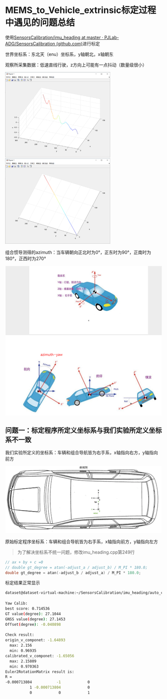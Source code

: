 # MEMS_to_Vehicle_extrinsic标定过程中遇见的问题总结

使用[SensorsCalibration/imu_heading at master · PJLab-ADG/SensorsCalibration (github.com)](https://github.com/PJLab-ADG/SensorsCalibration/tree/master/imu_heading)进行标定

世界坐标系：东北天（enu）坐标系，y轴朝北，x轴朝东

观察所采集数据：低速直线行驶，z方向上可能有一点抖动（数量级很小）

<img src="assets/image-20230301230524443.png" alt="image-20230301230524443" style="zoom: 33%;" /><img src="assets/image-20230301230538704.png" alt="image-20230301230538704" style="zoom:33%;" />

组合惯导测得的azimuth：当车辆朝向正北时为0°，正东时为90°，正南时为180°，正西时为270°

![image-20230302134600649](assets/image-20230302134600649.png)

## 问题一：标定程序所定义坐标系与我们实验所定义坐标系不一致

我们实验所定义的坐标系：车辆和组合导航皆为右手系，x轴指向右方，y轴指向前方

![image-20230302144822915](assets/image-20230302144822915.png)

原始标定程序坐标系：车辆和组合导航皆为右手系，x轴指向前方，y轴指向左方

> 为了解决坐标系不统一问题，修改imu_heading.cpp第249行

```c++
// ax + by + c =0
// double gt_degree = atan(-adjust_a / adjust_b) / M_PI * 180.0;
double gt_degree = atan(-adjust_b / adjust_a) / M_PI * 180.0;
```

标定结果正常显示

```bash
dataset@dataset-virtual-machine:~/SensorsCalibration/imu_heading/auto_calib$ ./bin/run_imu_heading 1 ./data/zhoushan_20221217_20221221/

Yaw Calib:
best score: 0.714536
GT value(degree): 27.1044
GNSS value(degree): 27.1453
Offset(degree): -0.040898

Check result:
origin_v_componet: -1.64893
  max: 2.156
  min: 0.96935
calibrated_v_componet: -1.65056
  max: 2.15809
  min: 0.970363
Euler2RotationMatrix result is:
R = 
-0.000713804           -1            0
           1 -0.000713804            0
           0            0            1
```

